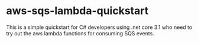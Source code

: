 # aws-sqs-lambda-quickstart

This is a simple quickstart for C# developers using .net core 3.1 who need to try out the aws lambda functions for consuming SQS events. 
